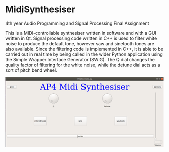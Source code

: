 # MidiSynthesiser
4th year Audio Programming and Signal Processing Final Assignment

This is a MIDI-controllable synthesiser written in software and with a GUI written in Qt. Signal processing code written in C++ is used to filter white noise to produce the default tone, however saw and sinetooth tones are also available. Since the filtering code is implemented in C++, it is able to be carried out in real time by being called in the wider Python application using the Simple Wrapper Interface Generator (SWIG). The Q dial changes the quality factor of filtering for the white noise, while the detune dial acts as a sort of pitch bend wheel.

![Image of GUI](gui.png)
